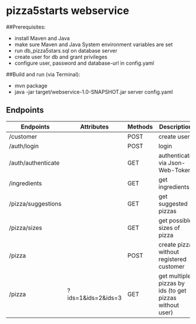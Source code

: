 # pizza5starts webservice

##Prerequisites:
- install Maven and Java
- make sure Maven and Java System environment variables are set
- run db_pizza5stars.sql on database server
- create user for db and grant privileges
- configure user, password and database-url in config.yaml

##Build and run (via Terminal):
- mvn package
- java -jar target/webservice-1.0-SNAPSHOT.jar server config.yaml

## Endpoints
| Endpoints              | Attributes         | Methods | Description                                             | Authorization |
|------------------------|--------------------|---------|---------------------------------------------------------|---------------|
| /customer              |                    | POST    | create user                                             |               |
| /auth/login            |                    | POST    | login                                                   |               |
| /auth/authenticate     |                    | GET     | authenticate via Json-Web-Token                         |               |
| /ingredients           |                    | GET     | get ingredients                                         |               |
| /pizza/suggestions     |                    | GET     | get suggested pizzas                                    |               |
| /pizza/sizes           |                    | GET     | get possible sizes of pizza                             |               |
| /pizza                 |                    | POST    | create pizza without registered customer                |               |
| /pizza                 | ?ids=1&ids=2&ids=3 | GET     | get multiple pizzas by ids (to get pizzas without user) |               |